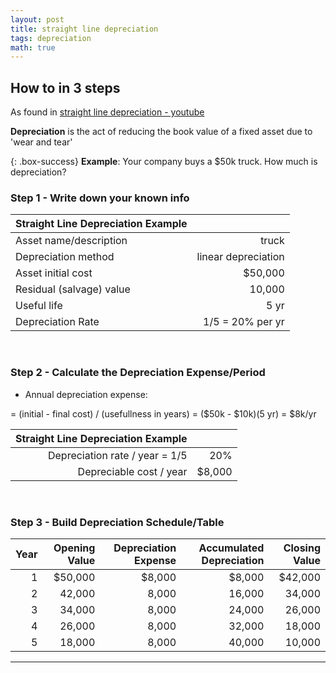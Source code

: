 ```yaml
---
layout: post
title: straight line depreciation
tags: depreciation
math: true
---
```


## How to in 3 steps

As found in [straight line depreciation - youtube](https://www.youtube.com/watch?v=iruD9KTNnNc)

**Depreciation** is the act of reducing the book value of a fixed asset due to 'wear and tear'

{: .box-success}
**Example**: Your company buys a $50k truck. How much is depreciation?

### Step 1 - Write down your known info

| Straight Line Depreciation Example |  |
|:-----------------------------------|-:|
| Asset name/description | truck |
| Depreciation method | linear depreciation |
| Asset initial cost | $50,000 |
| Residual (salvage) value | 10,000 |
| Useful life | 5 yr |
| Depreciation Rate | 1/5 = 20% per yr |

<br>

### Step 2 - Calculate the Depreciation Expense/Period

- Annual depreciation expense:

= (initial - final cost) / (usefullness in years) = ($50k - $10k)(5 yr) = $8k/yr

| Straight Line Depreciation Example ||
|---:|-----:|
| Depreciation rate / year = 1/5 | 20% |
| Depreciable cost / year | $8,000 |

<br>

### Step 3 - Build Depreciation Schedule/Table

| Year | Opening Value | Depreciation Expense | Accumulated Depreciation | Closing Value |
|---:|--------:|-------:|-------:|--------:|
| 1  | $50,000 | $8,000 | $8,000 | $42,000 |
| 2  |  42,000 |  8,000 | 16,000 |  34,000 |
| 3  |  34,000 |  8,000 | 24,000 |  26,000 |
| 4  |  26,000 |  8,000 | 32,000 |  18,000 |
| 5  |  18,000 |  8,000 | 40,000 |  10,000 |

  ---